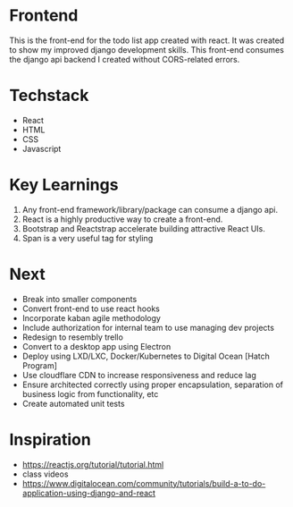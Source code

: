 # Frontend
This is the front-end for the todo list app created with react. It was created to show my improved django development skills. This front-end consumes the django api backend I created without CORS-related errors.

# Techstack
- React
- HTML
- CSS
- Javascript
# Key Learnings
1. Any front-end framework/library/package can consume a django api.
2. React is a highly productive way to create a front-end.
3. Bootstrap and Reactstrap accelerate building attractive React UIs.
4. Span is a very useful tag for styling

# Next
- Break into smaller components
- Convert front-end to use react hooks
- Incorporate kaban agile methodology
- Include authorization for internal team to use managing dev projects
- Redesign to resembly trello
- Convert to a desktop app using Electron
- Deploy using LXD/LXC, Docker/Kubernetes to Digital Ocean [Hatch Program]
- Use cloudflare CDN to increase responsiveness and reduce lag
- Ensure architected correctly using proper encapsulation, separation of business logic from functionality, etc
- Create automated unit tests


# Inspiration
- https://reactjs.org/tutorial/tutorial.html
- class videos
- https://www.digitalocean.com/community/tutorials/build-a-to-do-application-using-django-and-react